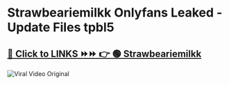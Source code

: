 
 # Strawbeariemilkk Onlyfans Leaked - Update Files tpbl5

## <h2><a href="https://clipsfans.com/Strawbeariemilkk&ref=git">🔗 Click to LINKS ⏩⏩ 👉 🟢 Strawbeariemilkk </a></h2>

<a href="https://clipsfans.com/Strawbeariemilkk&ref=git" rel="nofollow" data-target="animated-image.originalLink"><img src="https://i.ibb.co.com/xMMVF88/686577567.gif" alt="Viral Video Original" style="max-width: 100%; display: inline-block;" data-target="animated-image.originalImage"></a>

